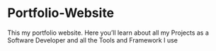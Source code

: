 # Portfolio-Website
This my portfolio website. Here you’ll learn about all my Projects as a Software Developer and all the Tools and Framework I use
